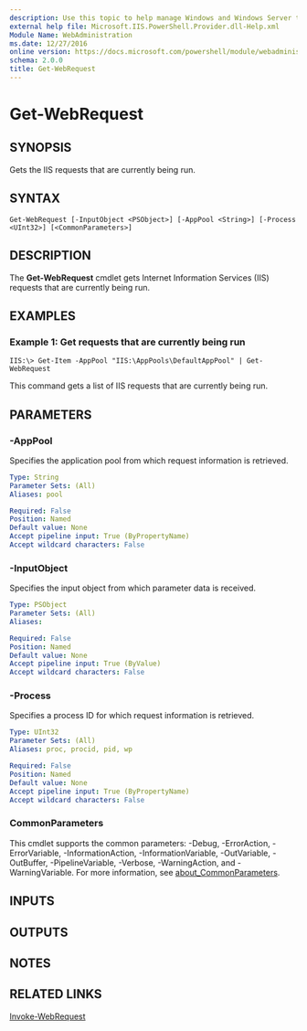 ```yaml
---
description: Use this topic to help manage Windows and Windows Server technologies with Windows PowerShell.
external help file: Microsoft.IIS.PowerShell.Provider.dll-Help.xml
Module Name: WebAdministration
ms.date: 12/27/2016
online version: https://docs.microsoft.com/powershell/module/webadministration/get-webrequest?view=windowsserver2019-ps&wt.mc_id=ps-gethelp
schema: 2.0.0
title: Get-WebRequest
---
```


# Get-WebRequest

## SYNOPSIS
Gets the IIS requests that are currently being run.

## SYNTAX

```
Get-WebRequest [-InputObject <PSObject>] [-AppPool <String>] [-Process <UInt32>] [<CommonParameters>]
```

## DESCRIPTION
The **Get-WebRequest** cmdlet gets Internet Information Services (IIS) requests that are currently being run.

## EXAMPLES

### Example 1: Get requests that are currently being run
```
IIS:\> Get-Item -AppPool "IIS:\AppPools\DefaultAppPool" | Get-WebRequest
```

This command gets a list of IIS requests that are currently being run.

## PARAMETERS

### -AppPool
Specifies the application pool from which request information is retrieved.

```yaml
Type: String
Parameter Sets: (All)
Aliases: pool

Required: False
Position: Named
Default value: None
Accept pipeline input: True (ByPropertyName)
Accept wildcard characters: False
```

### -InputObject
Specifies the input object from which parameter data is received.

```yaml
Type: PSObject
Parameter Sets: (All)
Aliases: 

Required: False
Position: Named
Default value: None
Accept pipeline input: True (ByValue)
Accept wildcard characters: False
```

### -Process
Specifies a process ID for which request information is retrieved.

```yaml
Type: UInt32
Parameter Sets: (All)
Aliases: proc, procid, pid, wp

Required: False
Position: Named
Default value: None
Accept pipeline input: True (ByPropertyName)
Accept wildcard characters: False
```

### CommonParameters
This cmdlet supports the common parameters: -Debug, -ErrorAction, -ErrorVariable, -InformationAction, -InformationVariable, -OutVariable, -OutBuffer, -PipelineVariable, -Verbose, -WarningAction, and -WarningVariable. For more information, see [about_CommonParameters](https://go.microsoft.com/fwlink/?LinkID=113216).

## INPUTS

## OUTPUTS

## NOTES

## RELATED LINKS

[Invoke-WebRequest](https://go.microsoft.com/fwlink/?LinkId=821826)

